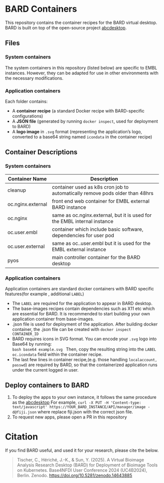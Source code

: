 # BARD Containers

This repository contains the container recipes for the BARD virtual desktop. BARD is built on top of the open-source project [abcdesktop](https://www.abcdesktop.io/).

## Files

### System containers
The system containers in this repository (listed below) are specific to EMBL instances. However, they can be adapted for use in other environments with the necessary modifications.

### Application containers
Each folder contains:
-   A **container recipe** (a standard Docker recipe with BARD-specific configurations)
-   A **JSON file** (generated by running `docker inspect`, used for deployment to BARD)
-   A **logo image** in `.svg` format (representing the application’s logo, converted to a base64 string named `icondata` in the container recipe)


## Container Descriptions
### System containers
|Container Name|Description  |
|--|--|
|cleanup |container used as k8s cron job to automatically remove pods older than 48hrs|
|oc.nginx.external | front end web container for EMBL external BARD instance |
|oc.nginx| same as oc.nginx.external, but it is used for the EMBL internal instance|
|oc.user.embl| container which include basic software, dependencies for user pod |
|oc.user.external| same as oc..user.embl but it is used for the EMBL external instance |
|pyos | main controller container for the BARD desktop|

### Application containers
Application containers are standard docker containers with BARD specific features(for example , additional `LABEL`)
- The `LABEL` are required for the application to appear in BARD desktop.
- The base-images recipes contain dependencies such as X11 etc which are essential for BARD.  It is recommended to start building your own application container from base-images.
- .json file is used for deployment of the application.  After building docker container, the .json file can be created with `docker inspect CONTAINER_ID`
- BARD requires icons in SVG format. You can encode your `.svg` logo into Base64 by running:  
`bash base64 example.svg ` Then, copy the resulting string into the `LABEL oc.icondata` field within the container recipe.
- The last few lines in container recipe,(e.g. those handling `localaccount, passwd`) are required by BARD, so that the containerized application runs under the current logged in user.

## Deploy containers to BARD
1. To deploy the apps to your own instance, it follows the same procedure as the [abcdesktop](abcdesktop.io) For example,
`curl -X PUT -H 'Content-type: text/javascript' https://YOUR_BARD_INSTANCE/API/manager/image -d@fiji.json`
where replace fiji.json with the correct json file.
2. To request new apps, please open a PR in this repository




# Citation
If you find BARD useful, and used it for your research, please cite the below.

> Tischer, C., Hériché, J.-K., & Sun, Y. (2025). A Virtual Bioimage Analysis Research Desktop (BARD) for Deployment of Bioimage Tools on Kubernetes. Base4NFDI User Conference 2024 (UC4B2024), Berlin. Zenodo. https://doi.org/10.5281/zenodo.14643885



